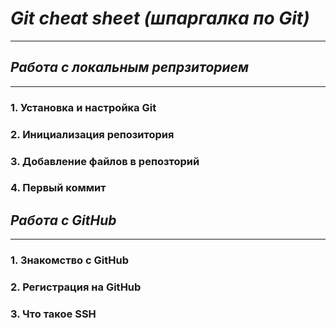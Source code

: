 # ***Git cheat sheet (шпаргалка по Git)***


---
## _Работа с локальным репрзиторием_
---
### 1. Установка и настройка Git  
### 2. Инициализация репозитория  
### 3. Добавление файлов в репозторий  
### 4. Первый коммит  

## _Работа с GitHub_
---
### 1. Знакомство с GitHub  
### 2. Регистрация на GitHub  
### 3. Что такое SSH  

